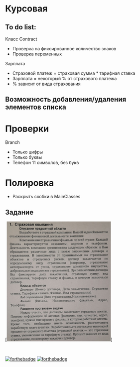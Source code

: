 # Курсовая

## To do list:

Класс Contract
- Проверка на фиксированное количество знаков
- Проверка переменных



Зарплата

- Страховой платеж = страховая сумма * тарифная ставка
- Зарплата = некоторый % от страхового платежа
- % зависит от вида страхования

## Возможность добавления/удаления элементов списка






# Проверки
Branch
- Только цифры
- Только буквы
- Телефон 11 символов, без букв




# Полировка
- Раскрыть скобки в MainClasses

## Задание

[![Задание](https://github.com/CreativeWex/Course/blob/master/task.png)]

<br>

[![forthebadge](https://forthebadge.com/images/badges/made-with-c.svg)](https://forthebadge.com)
[![forthebadge](https://forthebadge.com/images/badges/built-with-love.svg)](https://forthebadge.com)

 